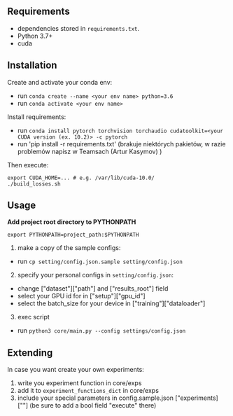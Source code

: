 ## Requirements
- dependencies stored in `requirements.txt`.
- Python 3.7+
- cuda

## Installation


Create and activate your conda env:
- run `conda create --name <your env name> python=3.6`
- run `conda activate <your env name>`

Install requirements:
- run `conda install pytorch torchvision torchaudio cudatoolkit=<your CUDA version (ex. 10.2)> -c pytorch`
- run 'pip install -r requirements.txt' (brakuje niektórych pakietów, w razie problemów napisz w Teamsach (Artur Kasymov) )

Then execute:
```
export CUDA_HOME=... # e.g. /var/lib/cuda-10.0/
./build_losses.sh
```

## Usage
**Add project root directory to PYTHONPATH**

```export PYTHONPATH=project_path:$PYTHONPATH```

1) make a copy of the sample configs:
- run `cp setting/config.json.sample setting/config.json`

2) specify your personal configs in `setting/config.json`:
- change ["dataset"]["path"] and ["results_root"] field 
- select your GPU id for in ["setup"]["gpu_id"]
- select the batch_size for your device in ["training"]["dataloader"]

3) exec script
- run `python3 core/main.py --config settings/config.json`



## Extending
In case you want create your own experiments: 
1) write you experiment function in core/exps
2) add it to `experiment_functions_dict` in core/exps
3) include your special parameters in config.sample.json ["experiments]["<your func name>"] (be sure to add a bool field "execute" there)  
